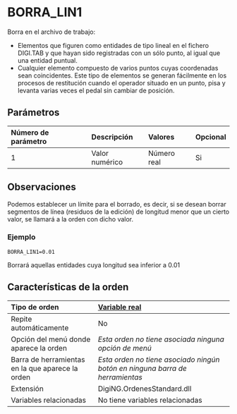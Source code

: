 # BORRA\_LIN1

Borra en el archivo de trabajo:

* Elementos que figuren como entidades de tipo lineal en el fichero DIGI.TAB y que hayan sido registradas con un sólo punto, al igual que una entidad puntual.
* Cualquier elemento compuesto de varios puntos cuyas coordenadas sean coincidentes. Este tipo de elementos se generan fácilmente en los procesos de restitución cuando el operador situado en un punto, pisa y levanta varias veces el pedal sin cambiar de posición.

## Parámetros

| Número de parámetro | Descripción | Valores | Opcional |
| :--- | :--- | :--- | :--- |
| 1 | Valor numérico | Número real | Si |

## Observaciones

Podemos establecer un límite para el borrado, es decir, si se desean borrar segmentos de línea \(residuos de la edición\) de longitud menor que un cierto valor, se llamará a la orden con dicho valor.

### Ejemplo

`BORRA_LIN1=0.01`

Borrará aquellas entidades cuya longitud sea inferior a 0.01

## Características de la orden

| Tipo de orden | [Variable real](borra-lin1.md) |
| :--- | :--- |
| Repite automáticamente | No |
| Opción del menú donde aparece la orden | _Esta orden no tiene asociada ninguna opción de menú_ |
| Barra de herramientas en la que aparece la orden | _Esta orden no tiene asociado ningún botón en ninguna barra de herramientas_ |
| Extensión | DigiNG.OrdenesStandard.dll |
| Variables relacionadas | No tiene variables relacionadas |

